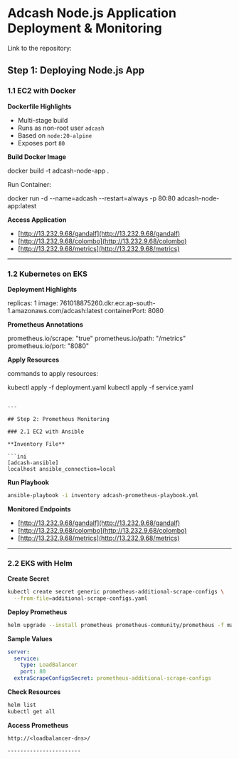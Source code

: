 
# Adcash Node.js Application Deployment & Monitoring

Link to the repository: 

## Step 1: Deploying Node.js App

### 1.1 EC2 with Docker

**Dockerfile Highlights**
- Multi-stage build
- Runs as non-root user `adcash`
- Based on `node:20-alpine`
- Exposes port `80`


**Build Docker Image**

docker build -t adcash-node-app .


Run Container:


docker run -d --name=adcash --restart=always -p 80:80 adcash-node-app:latest


**Access Application**

* [http://13.232.9.68/gandalf](http://13.232.9.68/gandalf)
* [http://13.232.9.68/colombo](http://13.232.9.68/colombo)
* [http://13.232.9.68/metrics](http://13.232.9.68/metrics)

---

### 1.2 Kubernetes on EKS

**Deployment Highlights**


replicas: 1
image: 761018875260.dkr.ecr.ap-south-1.amazonaws.com/adcash:latest
containerPort: 8080

**Prometheus Annotations**


prometheus.io/scrape: "true"
prometheus.io/path: "/metrics"
prometheus.io/port: "8080"


**Apply Resources**

commands to apply resources: 

kubectl apply -f deployment.yaml
kubectl apply -f service.yaml
```

---

## Step 2: Prometheus Monitoring

### 2.1 EC2 with Ansible

**Inventory File**

```ini
[adcash-ansible]
localhost ansible_connection=local
```

**Run Playbook**

```bash
ansible-playbook -i inventory adcash-prometheus-playbook.yml
```

**Monitored Endpoints**

* [http://13.232.9.68/gandalf](http://13.232.9.68/gandalf)
* [http://13.232.9.68/colombo](http://13.232.9.68/colombo)
* [http://13.232.9.68/metrics](http://13.232.9.68/metrics)

---

### 2.2 EKS with Helm

**Create Secret**

```bash
kubectl create secret generic prometheus-additional-scrape-configs \
  --from-file=additional-scrape-configs.yaml
```

**Deploy Prometheus**

```bash
helm upgrade --install prometheus prometheus-community/prometheus -f main-values.yaml
```

**Sample Values**

```yaml
server:
  service:
    type: LoadBalancer
    port: 80
  extraScrapeConfigsSecret: prometheus-additional-scrape-configs
```

**Check Resources**

```bash
helm list
kubectl get all
```

**Access Prometheus**

```
http://<loadbalancer-dns>/

-----------------------